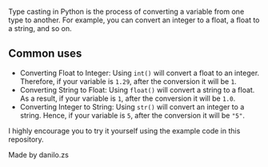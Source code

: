 Type casting in Python is the process of converting a variable from one type to another. For example, you can convert an integer to a float, a float to a string, and so on.

## Common uses
- Converting Float to Integer:
Using `int()` will convert a float to an integer. Therefore, if your variable is `1.29`, after the conversion it will be `1`.
- Converting String to Float:
Using `float()` will convert a string to a float. As a result, if your variable is `1`, after the conversion it will be `1.0`.
- Converting Integer to String:
Using `str()` will convert an integer to a string. Hence, if your variable is `5`, after the conversion it will be `"5"`.

I highly encourage you to try it  yourself using the example code in this repository.

Made by danilo.zs
